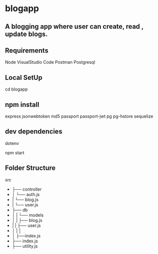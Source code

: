 # blogapp

A blogging app where user can create, read , update blogs.
---
## Requirements
 Node
 VisualStudio Code
 Postman 
 Postgresql
 ## Local SetUp
 cd blogapp
 ## npm install <name>
 express
 jsonwebtoken
 md5
 passport
 passport-jwt
 pg
 pg-hstore
 sequelize
 ## dev dependencies
 dotenv
 
 npm start

 ## Folder Structure
 src
* ├── controller
* │   └── auth.js
* |   └── blog.js
* |   └── user.js
* ├── db
* │  | └── models
* │  |    ├── blog.js
* |  |    ├── user.js
* │  |    │  
* │  ├──index.js    
* ├── index.js
* ├── utility.js